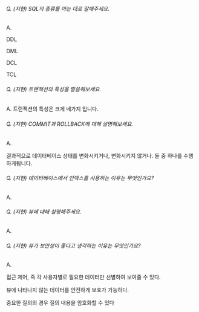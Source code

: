 ###### Q. (지현) SQL의 종류를 아는 대로 말해주세요.

A. 

DDL

DML

DCL

TCL



###### Q. (지현) 트랜잭션의 특성을 말씀해보세요.

A. 트랜잭션의 특성은 크게 네가지 입니다.



###### Q. (지현) COMMIT과 ROLLBACK에 대해 설명해보세요.

A. 

결과적으로 데이터베이스 상태를 변화시키거나, 변화시키지 않거나. 둘 중 하나를 수행하게됩니다.



###### Q. (지현) 데이터베이스에서 인덱스를 사용하는 이유는 무엇인가요?

A. 



###### Q. (지현) 뷰에 대해 설명해주세요.

A. 



###### Q. (지현) 뷰가 보안성이 좋다고 생각하는 이유는 무엇인가요?

A. 

접근 제어, 즉 각 사용자별로 필요한 데이터만 선별하여 보여줄 수 있다.

뷰에 나타나지 않는 데이터를 안전하게 보호가 가능하다.

중요한 질의의 경우 질의 내용을 암호화할 수 있다

